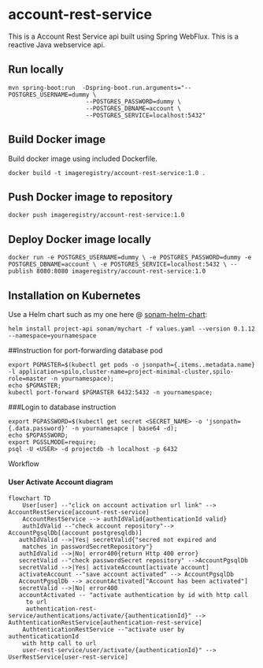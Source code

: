 # account-rest-service

This is a Account Rest Service api built using Spring WebFlux. 
This is a reactive Java webservice api.


## Run locally

```
mvn spring-boot:run  -Dspring-boot.run.arguments="--POSTGRES_USERNAME=dummy \
                      --POSTGRES_PASSWORD=dummy \
                      --POSTGRES_DBNAME=account \
                      --POSTGRES_SERVICE=localhost:5432"
```
 
 
## Build Docker image

Build docker image using included Dockerfile.


`docker build -t imageregistry/account-rest-service:1.0 .` 

## Push Docker image to repository

`docker push imageregistry/account-rest-service:1.0`

## Deploy Docker image locally

`docker run -e POSTGRES_USERNAME=dummy \
 -e POSTGRES_PASSWORD=dummy -e POSTGRES_DBNAME=account \
  -e POSTGRES_SERVICE=localhost:5432 \
 --publish 8080:8080 imageregistry/account-rest-service:1.0`


## Installation on Kubernetes
Use a Helm chart such as my one here @ [sonam-helm-chart](https://github.com/sonamsamdupkhangsar/sonam-helm-chart):

```
helm install project-api sonam/mychart -f values.yaml --version 0.1.12 --namespace=yournamespace
```

##Instruction for port-forwarding database pod
```
export PGMASTER=$(kubectl get pods -o jsonpath={.items..metadata.name} -l application=spilo,cluster-name=project-minimal-cluster,spilo-role=master -n yournamespace); 
echo $PGMASTER;
kubectl port-forward $PGMASTER 6432:5432 -n yournamespace;
```

###Login to database instruction
```
export PGPASSWORD=$(kubectl get secret <SECRET_NAME> -o 'jsonpath={.data.password}' -n yournamesapce | base64 -d);
echo $PGPASSWORD;
export PGSSLMODE=require;
psql -U <USER> -d projectdb -h localhost -p 6432

```

Workflow


#### User Activate Account diagram
```mermaid
flowchart TD
    User[user] --"click on account activation url link" -->  AccountRestService[account-rest-service] 
    AccountRestService --> authIdValid{authenticationId valid}
    authIdValid --"check account repository"--> AccountPgsqlDb[(account postgresqldb)]
   authIdValid -->|Yes| secretValid{"secred not expired and
    matches in passwordSecretRepository"}
   authIdValid -->|No| error400{return Http 400 error}
   secretValid --"check passwordSecret repository" -->AccountPgsqlDb
   secretValid -->|Yes| activateAccount[activate account]
   activateAccount --"save account activated" --> AccountPgsqlDb
   AccountPgsqlDb --> accountActivated["Account has been activated"]
   secretValid -->|No| error400
   accountActivated -- "activate authentication by id with http call
     to url  
     authentication-rest-service/authentications/activate/{authenticationId}" --> AuthtenticationRestService[authentication-rest-service]
    AuthtenticationRestService --"activate user by authenticaticationId 
    with http call to url  
    user-rest-service/user/activate/{authenticationId}" --> UserRestService[user-rest-service]    
```



